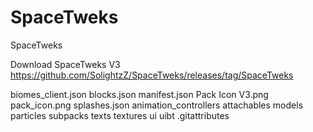 # SpaceTweks
 SpaceTweks

Download SpaceTweks V3
https://github.com/SolightzZ/SpaceTweks/releases/tag/SpaceTweks



 biomes_client.json
blocks.json
manifest.json
Pack Icon V3.png
pack_icon.png
splashes.json
animation_controllers
attachables
models
particles
subpacks
texts
textures
ui
uibt
.gitattributes
